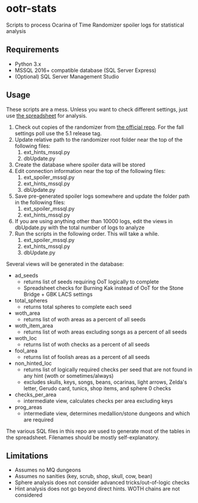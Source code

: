 # ootr-stats
Scripts to process Ocarina of Time Randomizer spoiler logs for statistical analysis

## Requirements
* Python 3.x
* MSSQL 2016+ compatible database (SQL Server Express)
* (Optional) SQL Server Management Studio

## Usage

These scripts are a mess. Unless you want to check different settings, just use [the spreadsheet](https://docs.google.com/spreadsheets/d/1rHg-Qf86kY9sjYbnLbJL0D-XBcpEWvJLDpIXhvVKUyg/edit?usp=sharing) for analysis.

1. Check out copies of the randomizer from [the official repo](https://github.com/testrunnersrl/OoT-Randomizer). For the fall settings poll use the 5.1 release tag.
2. Update relative path to the randomizer root folder near the top of the following files:
    1. ext_hints_mssql.py
    2. dbUpdate.py
3. Create the database where spoiler data will be stored
4. Edit connection information near the top of the following files:
    1. ext_spoiler_mssql.py
    2. ext_hints_mssql.py
    3. dbUpdate.py
5. Save pre-generated spoiler logs somewhere and update the folder path in the following files:
    1. ext_spoiler_mssql.py
    2. ext_hints_mssql.py
6. If you are using anything other than 10000 logs, edit the views in dbUpdate.py with the total number of logs to analyze
7. Run the scripts in the following order. This will take a while.
    1. ext_spoiler_mssql.py
    2. ext_hints_mssql.py
    3. dbUpdate.py

Several views will be generated in the database:
* ad_seeds
    * returns list of seeds requiring OoT logically to complete
    * Spreadsheet checks for Burning Kak instead of OoT for the Stone Bridge + GBK LACS settings
* total_spheres
    * returns total spheres to complete each seed
* woth_area
    * returns list of woth areas as a percent of all seeds
* woth_item_area
    * returns list of woth areas excluding songs as a percent of all seeds
* woth_loc
    * returns list of woth checks as a percent of all seeds
* fool_area
    * returns list of foolish areas as a percent of all seeds
* non_hinted_loc
    * returns list of logically required checks per seed that are not found in any hint (woth or sometimes/always)
    * excludes skulls, keys, songs, beans, ocarinas, light arrows, Zelda's letter, Gerudo card, tunics, shop items, and sphere 0 checks
* checks_per_area
    * intermediate view, calculates checks per area excluding keys
* prog_areas
    * intermediate view, determines medallion/stone dungeons and which are required

The various SQL files in this repo are used to generate most of the tables in the spreadsheet. Filenames should be mostly self-explanatory.

## Limitations
* Assumes no MQ dungeons
* Assumes no sanities (key, scrub, shop, skull, cow, bean)
* Sphere analysis does not consider advanced tricks/out-of-logic checks
* Hint analysis does not go beyond direct hints. WOTH chains are not considered
